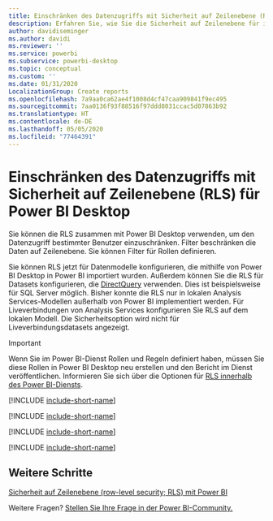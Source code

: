 ```yaml
---
title: Einschränken des Datenzugriffs mit Sicherheit auf Zeilenebene (RLS) für Power BI Desktop
description: Erfahren Sie, wie Sie die Sicherheit auf Zeilenebene für importierte Datasets und DirectQuery in Power BI Desktop konfigurieren.
author: davidiseminger
ms.author: davidi
ms.reviewer: ''
ms.service: powerbi
ms.subservice: powerbi-desktop
ms.topic: conceptual
ms.custom: ''
ms.date: 01/31/2020
LocalizationGroup: Create reports
ms.openlocfilehash: 7a9aa0ca62ae4f1008d4cf47caa909841f9ec495
ms.sourcegitcommit: 7aa0136f93f88516f97ddd8031ccac5d07863b92
ms.translationtype: HT
ms.contentlocale: de-DE
ms.lasthandoff: 05/05/2020
ms.locfileid: "77464391"
---
```

# <a name="restrict-data-access-with-row-level-security-rls-for-power-bi-desktop"></a>Einschränken des Datenzugriffs mit Sicherheit auf Zeilenebene (RLS) für Power BI Desktop

Sie können die RLS zusammen mit Power BI Desktop verwenden, um den Datenzugriff bestimmter Benutzer einzuschränken. Filter beschränken die Daten auf Zeilenebene. Sie können Filter für Rollen definieren.

Sie können RLS jetzt für Datenmodelle konfigurieren, die mithilfe von Power BI Desktop in Power BI importiert wurden. Außerdem können Sie die RLS für Datasets konfigurieren, die [DirectQuery](desktop-use-directquery.md) verwenden. Dies ist beispielsweise für SQL Server möglich. Bisher konnte die RLS nur in lokalen Analysis Services-Modellen außerhalb von Power BI implementiert werden. Für Liveverbindungen von Analysis Services konfigurieren Sie RLS auf dem lokalen Modell. Die Sicherheitsoption wird nicht für Liveverbindungsdatasets angezeigt.

> [!IMPORTANT]
> Wenn Sie im Power BI-Dienst Rollen und Regeln definiert haben, müssen Sie diese Rollen in Power BI Desktop neu erstellen und den Bericht im Dienst veröffentlichen. Informieren Sie sich über die Optionen für [RLS innerhalb des Power BI-Diensts](service-admin-rls.md).

[!INCLUDE [include-short-name](./includes/rls-desktop-define-roles.md)]

[!INCLUDE [include-short-name](./includes/rls-desktop-view-as-roles.md)]

[!INCLUDE [include-short-name](./includes/rls-limitations.md)]

[!INCLUDE [include-short-name](./includes/rls-faq.md)]

## <a name="next-steps"></a>Weitere Schritte

[Sicherheit auf Zeilenebene (row-level security; RLS) mit Power BI](service-admin-rls.md)  

Weitere Fragen? [Stellen Sie Ihre Frage in der Power BI-Community.](https://community.powerbi.com/)